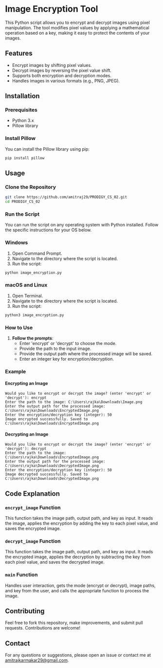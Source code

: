 # Image Encryption Tool

This Python script allows you to encrypt and decrypt images using pixel manipulation. The tool modifies pixel values by applying a mathematical operation based on a key, making it easy to protect the contents of your images.

## Features

- Encrypt images by shifting pixel values.
- Decrypt images by reversing the pixel value shift.
- Supports both encryption and decryption modes.
- Handles images in various formats (e.g., PNG, JPEG).

## Installation

### Prerequisites

- Python 3.x
- Pillow library

### Install Pillow

You can install the Pillow library using pip:

```bash
pip install pillow
```

## Usage

### Clone the Repository

```bash
git clone https://github.com/amitraj29/PRODIGY_CS_02.git
cd PRODIGY_CS_02
```

### Run the Script

You can run the script on any operating system with Python installed. Follow the specific instructions for your OS below.

### Windows

1. Open Command Prompt.
2. Navigate to the directory where the script is located.
3. Run the script:

```bash
python image_encryption.py
```

### macOS and Linux

1. Open Terminal.
2. Navigate to the directory where the script is located.
3. Run the script:

```bash
python3 image_encryption.py
```

### How to Use

1. **Follow the prompts**:
   - Enter 'encrypt' or 'decrypt' to choose the mode.
   - Provide the path to the input image.
   - Provide the output path where the processed image will be saved.
   - Enter an integer key for encryption/decryption.

### Example

#### Encrypting an Image

```
Would you like to encrypt or decrypt the image? (enter 'encrypt' or 'decrypt'): encrypt
Enter the path to the image: C:\Users\rajka\Downloads\Image.png
Enter the output path for the processed image: C:\Users\rajka\Downloads\EncryptedImage.png
Enter the encryption/decryption key (integer): 50
Image encrypted successfully. Saved to C:\Users\rajka\Downloads\EncryptedImage.png
```

#### Decrypting an Image

```
Would you like to encrypt or decrypt the image? (enter 'encrypt' or 'decrypt'): decrypt
Enter the path to the image: C:\Users\rajka\Downloads\EncryptedImage.png
Enter the output path for the processed image: C:\Users\rajka\Downloads\DecryptedImage.png
Enter the encryption/decryption key (integer): 50
Image decrypted successfully. Saved to C:\Users\rajka\Downloads\DecryptedImage.png
```

## Code Explanation

### `encrypt_image` Function

This function takes the image path, output path, and key as input. It reads the image, applies the encryption by adding the key to each pixel value, and saves the encrypted image.

### `decrypt_image` Function

This function takes the image path, output path, and key as input. It reads the encrypted image, applies the decryption by subtracting the key from each pixel value, and saves the decrypted image.

### `main` Function

Handles user interaction, gets the mode (encrypt or decrypt), image paths, and key from the user, and calls the appropriate function to process the image.

## Contributing

Feel free to fork this repository, make improvements, and submit pull requests. Contributions are welcome!

## Contact

For any questions or suggestions, please open an issue or contact me at amitrajkarmakar29@gmail.com.
